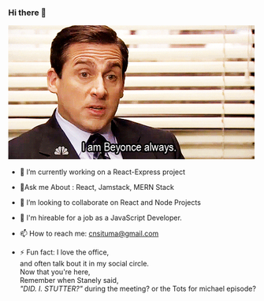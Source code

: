 ### Hi there 👋

![claragithub](https://github.com/CSituma/CSituma/blob/main/giphy.gif)

- 🔭 I’m currently working on a React-Express project

- 🌱Ask me About : React, Jamstack, MERN Stack

- 👯 I’m looking to collaborate on React and Node Projects

- 🤔 I'm hireable for a job as a JavaScript Developer.

- 📫 How to reach me: cnsituma@gmail.com

- ⚡ Fun fact: I love the office, <br>
    and often talk bout it in my social circle.
    <br>
    Now that you're here,
    <br>
     Remember when Stanely said,<br>
     *"DID. I. STUTTER?"*  during the meeting?
     or the Tots for michael episode? 
     
